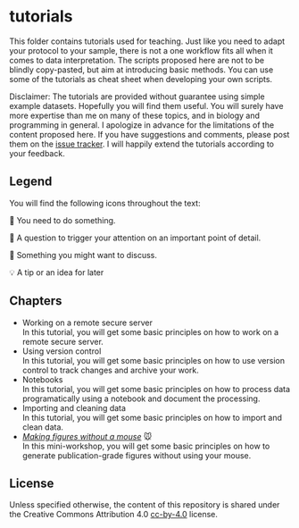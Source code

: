 # tutorials

This folder contains tutorials used for teaching. Just like you need to adapt your protocol to your sample, there is not a one workflow fits all when it comes to data interpretation. The scripts proposed here are not to be blindly copy-pasted, but aim at introducing basic methods. You can use some of the tutorials as cheat sheet when developing your own scripts.

Disclaimer: The tutorials are provided without guarantee using simple example datasets. Hopefully you will find them useful. You will surely have more expertise than me on many of these topics, and in biology and programming in general. I apologize in advance for the limitations of the content proposed here. If you have suggestions and comments, please post them on the [issue tracker](https://github.com/mvaudel/tutorials/issues). I will happily extend the tutorials according to your feedback.

## Legend

You will find the following icons throughout the text:

📝 You need to do something.

💭 A question to trigger your attention on an important point of detail.

💬 Something you might want to discuss.

💡 A tip or an idea for later

## Chapters
-   Working on a remote secure server\
    In this tutorial, you will get some basic principles on how to work on a remote secure server.
-   Using version control\
    In this tutorial, you will get some basic principles on how to use version control to track changes and archive your work.
-   Notebooks\
    In this tutorial, you will get some basic principles on how to process data programatically using a notebook and document the processing.
-   Importing and cleaning data\
    In this tutorial, you will get some basic principles on how to import and clean data.
-   [*Making figures without a mouse*](simple_figures/simple_figures.md) 🐭\
    In this mini-workshop, you will get some basic principles on how to generate publication-grade figures without using your mouse.

## License

Unless specified otherwise, the content of this repository is shared under the Creative Commons Attribution 4.0 [cc-by-4.0](https://creativecommons.org/licenses/by/4.0/) license.
